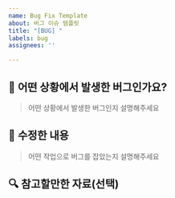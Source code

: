 ```yaml
---
name: Bug Fix Template
about: 버그 이슈 템플릿
title: "[BUG] "
labels: bug
assignees: ''

---
```


## 🐞 어떤 상황에서 발생한 버그인가요?
> 어떤 상황에서 발생한 버그인지 설명해주세요

## 🎁 수정한 내용
> 어떤 작업으로 버그를 잡았는지 설명해주세요


## 🔍 참고할만한 자료(선택)